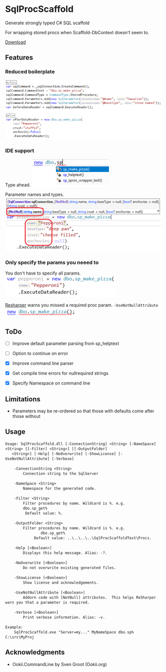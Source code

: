 # SqlProcScaffold
Generate strongly typed C# SQL scaffold

For wrapping stored procs when Scaffold-DbContext doesn't seem to.

[Download](https://github.com/tekkies/SqlProcScaffold/releases/latest)

## Features

### Reduced boilerplate
![alt text](doc/screenshot-before-vs-after.png "Screenshot: Before vs after")

### IDE support
Type ahead.
![alt text](doc/screenshot-ide-support-1.png "Screenshot: IDE Support")

Parameter names and types.
![alt text](doc/screenshot-ide-support-2.png "Screenshot: IDE Support")

### Only specify the params you neeed to
You don't have to specify all params.
![alt text](doc/screenshot-sparse-params.png "Screenshot: Sparse params")

[Resharper](https://www.jetbrains.com/resharper/) warns you missed a required proc param. `-UseNotNullAttribute`
![alt text](doc/screenshot-required-param.png "Screenshot: Required pararams")

## ToDo
* [ ] Improve default parameter parsing from sp_helptext
* [ ] Option to continue on error
* [X] Improve command line parser
* [X] Get compile time errors for nullrequired strings
* [X] Specify Namespace on command line


## Limitations
* Parameters may be re-ordered so that those with defaults come after those without

## Usage
~~~
Usage: SqlProcScaffold.dll [-ConnectionString] <String> [-NameSpace] <String> [[-Filter] <String>] [[-OutputFolder]
   <String>] [-Help] [-NoOverwrite] [-ShowLicense] [-UseNotNullAttribute] [-Verbose]

    -ConnectionString <String>
        Connection string to the SqlServer

    -NameSpace <String>
        Namespace for the generated code.

    -Filter <String>
        Filter procedures by name. Wildcard is %. e.g.
        dbo.sp_get%
         Default value: %.

    -OutputFolder <String>
        Filter procedures by name. Wildcard is %. e.g.
                dbo.sp_get%
             Default value: ..\..\..\..\SqlProcScaffoldTest\Procs.

    -Help [<Boolean>]
        Displays this help message. Alias: -?.

    -NoOverwrite [<Boolean>]
        Do not overwrite existing generated files.

    -ShowLicense [<Boolean>]
        Show license and acknowledgements.

    -UseNotNullAttribute [<Boolean>]
        Addorn code with [NotNull] attributes.  This helps ReSharper warn you that a parameter is required.

    -Verbose [<Boolean>]
        Print verbose information. Alias: -v.

Example:
    SqlProcScaffold.exe "Server=my..." MyNameSpace dbo.sp% C:\src\MyProj
~~~


## Acknowledgments
* Ookii.CommandLine by Sven Groot (Ookii.org)
